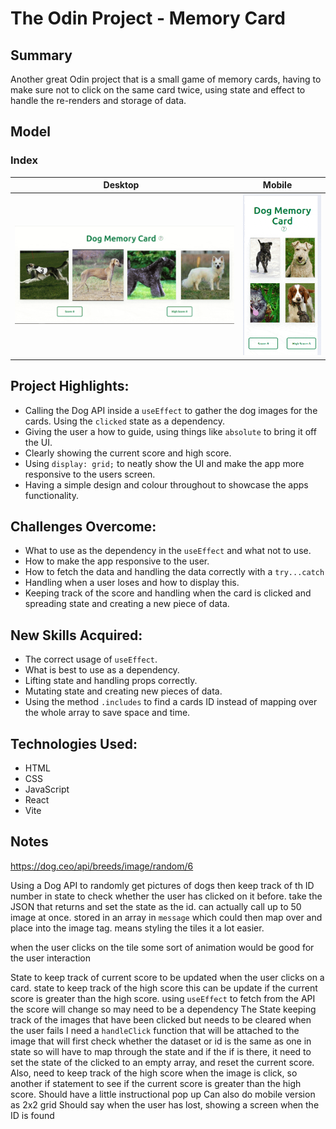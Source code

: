 # The Odin Project - Memory Card

## Summary

Another great Odin project that is a small game of memory cards, having to make sure not to click on the same card twice, using state and effect to handle the re-renders and storage of data.

## Model

### Index

|  Desktop                                                                    | Mobile                                                                   |
| --------------------------------------------------------------------------- | ------------------------------------------------------------------------ |
| ![Desktop](./src/assets/images/desktop-memory-game-ezgif.com-optimize.gif) | ![Mobile](./src/assets/images/mobile-memory-card-ezgif.com-optimize.gif) |

## Project Highlights:

- Calling the Dog API inside a `useEffect` to gather the dog images for the cards. Using the `clicked` state as a dependency.
- Giving the user a how to guide, using things like `absolute` to bring it off the UI.
- Clearly showing the current score and high score.
- Using `display: grid;` to neatly show the UI and make the app more responsive to the users screen.
- Having a simple design and colour throughout to showcase the apps functionality.

## Challenges Overcome:

- What to use as the dependency in the `useEffect` and what not to use.
- How to make the app responsive to the user.
- How to fetch the data and handling the data correctly with a `try...catch`
- Handling when a user loses and how to display this.
- Keeping track of the score and handling when the card is clicked and spreading state and creating a new piece of data.

## New Skills Acquired:

- The correct usage of `useEffect`.
- What is best to use as a dependency.
- Lifting state and handling props correctly.
- Mutating state and creating new pieces of data.
- Using the method `.includes` to find a cards ID instead of mapping over the whole array to save space and time.

## Technologies Used:

- HTML
- CSS
- JavaScript
- React
- Vite

## Notes

https://dog.ceo/api/breeds/image/random/6

Using a Dog API to randomly get pictures of dogs then keep track of th ID number in state to check whether the user has clicked on it before. take the JSON that returns and set the state as the id. can actually call up to 50 image at once. stored in an array in `message` which could then map over and place into the image tag. means styling the tiles it a lot easier.

when the user clicks on the tile some sort of animation would be good for the user interaction

State to keep track of current score to be updated when the user clicks on a card.
state to keep track of the high score this can be update if the current score is greater than the high score.
using `useEffect` to fetch from the API
the score will change so may need to be a dependency
The State keeping track of the images that have been clicked but needs to be cleared when the user fails
I need a `handleClick` function that will be attached to the image that will first check whether the dataset or id is the same as one in state so will have to map through the state and if the if is there, it need to set the state of the clicked to an empty array, and reset the current score.
Also, need to keep track of the high score when the image is click, so another if statement to see if the current score is greater than the high score.
Should have a little instructional pop up
Can also do mobile version as 2x2 grid
Should say when the user has lost, showing a screen when the ID is found
